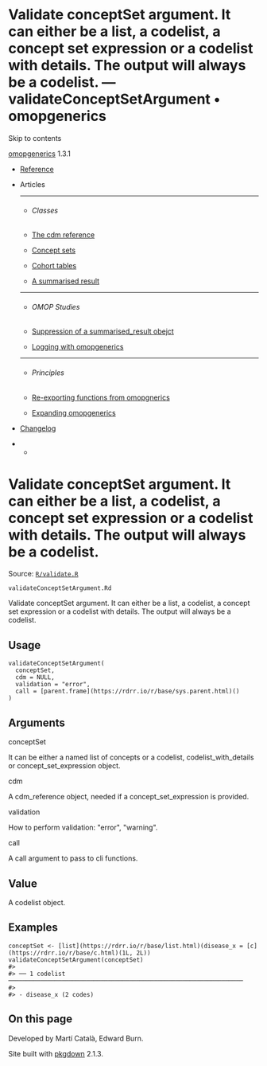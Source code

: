 # Validate conceptSet argument. It can either be a list, a codelist, a concept set expression or a codelist with details. The output will always be a codelist. — validateConceptSetArgument • omopgenerics

Skip to contents

[omopgenerics](../index.html) 1.3.1

  * [Reference](../reference/index.html)
  * Articles
    * * * *

    * ###### Classes

    * [The cdm reference](../articles/cdm_reference.html)
    * [Concept sets](../articles/codelists.html)
    * [Cohort tables](../articles/cohorts.html)
    * [A summarised result](../articles/summarised_result.html)
    * * * *

    * ###### OMOP Studies

    * [Suppression of a summarised_result obejct](../articles/suppression.html)
    * [Logging with omopgenerics](../articles/logging.html)
    * * * *

    * ###### Principles

    * [Re-exporting functions from omopgnerics](../articles/reexport.html)
    * [Expanding omopgenerics](../articles/expanding_omopgenerics.html)
  * [Changelog](../news/index.html)


  *   * [](https://github.com/darwin-eu/omopgenerics/)



# Validate conceptSet argument. It can either be a list, a codelist, a concept set expression or a codelist with details. The output will always be a codelist.

Source: [`R/validate.R`](https://github.com/darwin-eu/omopgenerics/blob/v1.3.1/R/validate.R)

`validateConceptSetArgument.Rd`

Validate conceptSet argument. It can either be a list, a codelist, a concept set expression or a codelist with details. The output will always be a codelist.

## Usage
    
    
    validateConceptSetArgument(
      conceptSet,
      cdm = NULL,
      validation = "error",
      call = [parent.frame](https://rdrr.io/r/base/sys.parent.html)()
    )

## Arguments

conceptSet
    

It can be either a named list of concepts or a codelist, codelist_with_details or concept_set_expression object.

cdm
    

A cdm_reference object, needed if a concept_set_expression is provided.

validation
    

How to perform validation: "error", "warning".

call
    

A call argument to pass to cli functions.

## Value

A codelist object.

## Examples
    
    
    conceptSet <- [list](https://rdrr.io/r/base/list.html)(disease_x = [c](https://rdrr.io/r/base/c.html)(1L, 2L))
    validateConceptSetArgument(conceptSet)
    #> 
    #> ── 1 codelist ──────────────────────────────────────────────────────────────────
    #> 
    #> - disease_x (2 codes)
    
    

## On this page

Developed by Martí Català, Edward Burn.

Site built with [pkgdown](https://pkgdown.r-lib.org/) 2.1.3.
